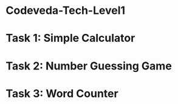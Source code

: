 # Codeveda-Tech-Level1 
# Task 1: Simple Calculator 
# Task 2: Number Guessing Game
# Task 3: Word Counter
